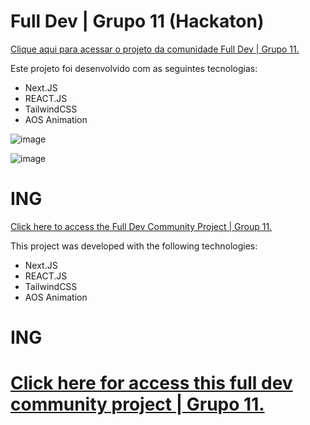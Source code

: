 <h1>Full Dev | Grupo 11 (Hackaton)</h1>

<a href="https://full-dev-community.vercel.app/">Clique aqui para acessar o projeto da comunidade Full Dev | Grupo 11. </a>


<p>Este projeto foi desenvolvido com as seguintes tecnologias:</p>

<ul>
  <li>Next.JS</li>
  <li>REACT.JS</li>
  <li>TailwindCSS</li>
  <li>AOS Animation</li>
</ul>

![image](https://github.com/user-attachments/assets/c3e44591-25e7-454f-a774-cd61dd8a67c8)

![image](https://github.com/user-attachments/assets/99967d52-45de-463b-bcfa-639a5230b09e)



<h1>ING</h1>

<a href="https://full-dev-community.vercel.app/">Click here to access the Full Dev Community Project | Group 11.</a>

<p>This project was developed with the following technologies:</p>

<ul>
<li>Next.JS</li>
<li>REACT.JS</li>
<li>TailwindCSS</li>
<li>AOS Animation</li>
</ul>















<h1>ING<h1>
  
<a href="https://full-dev-community.vercel.app/">Click here for access this full dev community project | Grupo 11.</a>
